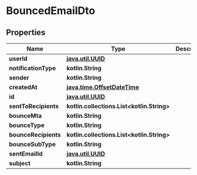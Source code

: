 
# BouncedEmailDto

## Properties
Name | Type | Description | Notes
------------ | ------------- | ------------- | -------------
**userId** | [**java.util.UUID**](java.util.UUID) |  | 
**notificationType** | **kotlin.String** |  | 
**sender** | **kotlin.String** |  | 
**createdAt** | [**java.time.OffsetDateTime**](java.time.OffsetDateTime) |  | 
**id** | [**java.util.UUID**](java.util.UUID) |  |  [optional]
**sentToRecipients** | **kotlin.collections.List&lt;kotlin.String&gt;** |  |  [optional]
**bounceMta** | **kotlin.String** |  |  [optional]
**bounceType** | **kotlin.String** |  |  [optional]
**bounceRecipients** | **kotlin.collections.List&lt;kotlin.String&gt;** |  |  [optional]
**bounceSubType** | **kotlin.String** |  |  [optional]
**sentEmailId** | [**java.util.UUID**](java.util.UUID) |  |  [optional]
**subject** | **kotlin.String** |  |  [optional]



